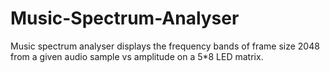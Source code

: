 # Music-Spectrum-Analyser
Music spectrum analyser displays the frequency bands of frame size 2048 from a given audio sample vs amplitude on a 5*8 LED matrix.
